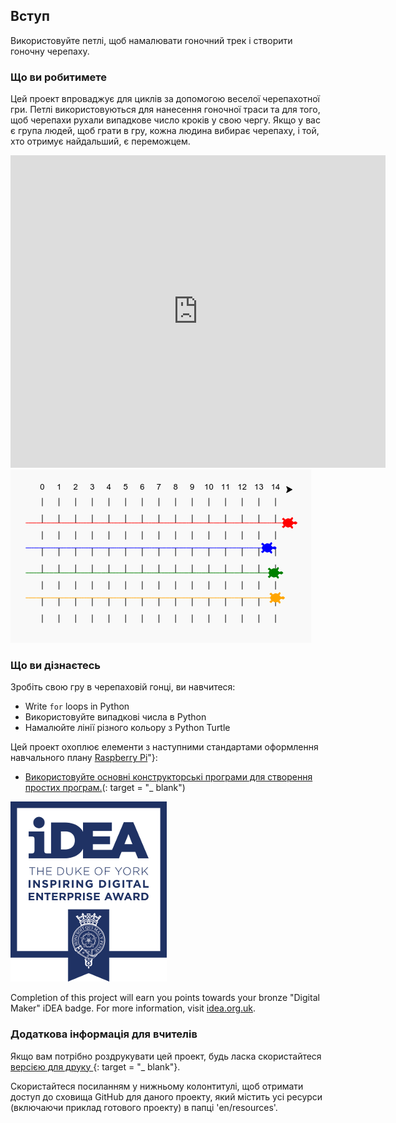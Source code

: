 ## Вступ

Використовуйте петлі, щоб намалювати гоночний трек і створити гоночну черепаху.

### Що ви робитимете

Цей проект впроваджує для циклів за допомогою веселої черепахотної гри. Петлі використовуються для нанесення гоночної траси та для того, щоб черепахи рухали випадкове число кроків у свою чергу. Якщо у вас є група людей, щоб грати в гру, кожна людина вибирає черепаху, і той, хто отримує найдальший, є переможцем.

<div class="trinket">
  <iframe src="https://trinket.io/embed/python/9339862606?outputOnly=true&start=result" width="600" height="500" frameborder="0" marginwidth="0" marginheight="0" allowfullscreen>
  </iframe>
  <img src="images/race-finished.png">
</div>

### Що ви дізнаєтесь

Зробіть свою гру в черепаховій гонці, ви навчитеся:

+ Write `for` loops in Python
+ Використовуйте випадкові числа в Python
+ Намалюйте лінії різного кольору з Python Turtle

Цей проект охоплює елементи з наступними стандартами оформлення навчального плану [Raspberry Pi](http://rpf.io/curriculum)"}:

+ [Використовуйте основні конструкторські програми для створення простих програм.](https://www.raspberrypi.org/curriculum/programming/creator/)(: target = "_ blank")

![iDEA](images/idea.png)

Completion of this project will earn you points towards your bronze "Digital Maker" iDEA badge. For more information, visit [idea.org.uk](https://idea.org.uk).

### Додаткова інформація для вчителів

Якщо вам потрібно роздрукувати цей проект, будь ласка скористайтеся [ версією для друку ](https://projects.raspberrypi.org/en/projects/turtle-race/print) {: target = "_ blank"}.

Скористайтеся посиланням у нижньому колонтитулі, щоб отримати доступ до сховища GitHub для даного проекту, який містить усі ресурси (включаючи приклад готового проекту) в папці 'en/resources'.